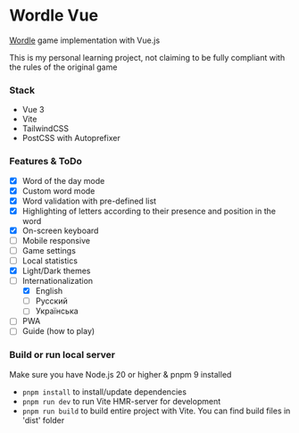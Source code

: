 # Wordle Vue

[Wordle](https://www.nytimes.com/games/wordle/index.html) game implementation with Vue.js

This is my personal learning project, not claiming to be fully compliant with the rules of the original game

### Stack

- Vue 3
- Vite
- TailwindCSS
- PostCSS with Autoprefixer

### Features & ToDo

- [x] Word of the day mode
- [x] Custom word mode
- [x] Word validation with pre-defined list
- [x] Highlighting of letters according to their presence and position in the word
- [x] On-screen keyboard
- [ ] Mobile responsive
- [ ] Game settings
- [ ] Local statistics
- [x] Light/Dark themes
- [ ] Internationalization
  - [x] English
  - [ ] Русский
  - [ ] Українська
- [ ] PWA
- [ ] Guide (how to play)

### Build or run local server

Make sure you have Node.js 20 or higher & pnpm 9 installed

- `pnpm install` to install/update dependencies
- `pnpm run dev` to run Vite HMR-server for development
- `pnpm run build` to build entire project with Vite. You can find build files in 'dist' folder
